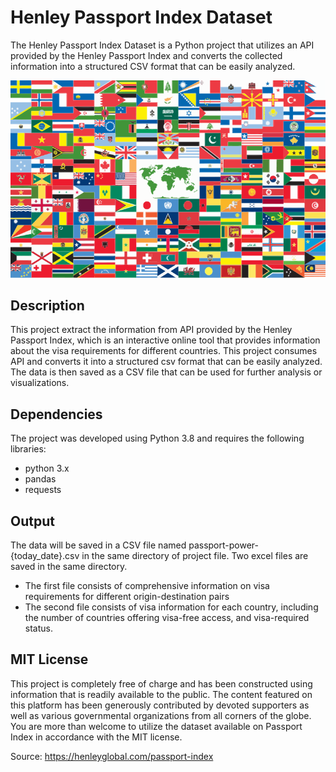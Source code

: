 
# Henley Passport Index Dataset
The Henley Passport Index Dataset is a Python project that utilizes an API provided by the Henley Passport Index and converts the collected information into a structured CSV format that can be easily analyzed.

![Passport](world-flags.png)

## Description

This project extract the information from API provided by the Henley Passport Index, which is an interactive online tool that provides information about the visa requirements for different countries. This project consumes API and converts it into a structured csv format that can be easily analyzed. The data is then saved as a CSV file that can be used for further analysis or visualizations.

## Dependencies
The project was developed using Python 3.8 and requires the following libraries:

- python 3.x
- pandas
- requests

## Output
The data will be saved in a CSV file named passport-power-{today_date}.csv in the same directory of project file. Two excel files are saved in the same directory.

- The first file consists of comprehensive information on visa requirements for different origin-destination pairs
- The second file consists of visa information for each country, including the number of countries offering visa-free access, and visa-required status.


## MIT License

This project is completely free of charge and has been constructed using information that is readily available to the public. The content featured on this platform has been generously contributed by devoted supporters as well as various governmental organizations from all corners of the globe. You are more than welcome to utilize the dataset available on Passport Index in accordance with the MIT license.

Source: https://henleyglobal.com/passport-index
